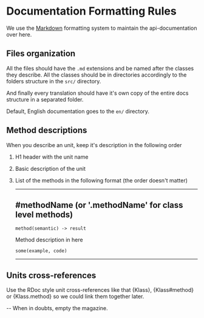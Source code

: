 # Documentation Formatting Rules

We use the [Markdown](http://en.wikipedia.org/wiki/Markdown) formatting
system to maintain the api-documentation over here.


## Files organization

All the files should have the `.md` extensions and be named after the classes
they describe. All the classes should be in directories accordingly to the
folders structure in the `src/` directory.

And finally every translation should have it's own copy of the entire docs
structure in a separated folder.

Default, English documentation goes to the `en/` directory.


## Method descriptions

When you describe an unit, keep it's description in the following order

1. H1 header with the unit name
2. Basic description of the unit
3. List of the methods in the following format (the order doesn't matter)
   
   --------------------------------------
   ## #methodName (or '.methodName' for class level methods)
   
       method(semantic) -> result
   
   Method description in here
   
       some(example, code)
   
   --------------------------------------


## Units cross-references

Use the RDoc style unit cross-references like that {Klass}, {Klass#method} or
{Klass.method} so we could link them together later.


--
When in doubts, empty the magazine.
